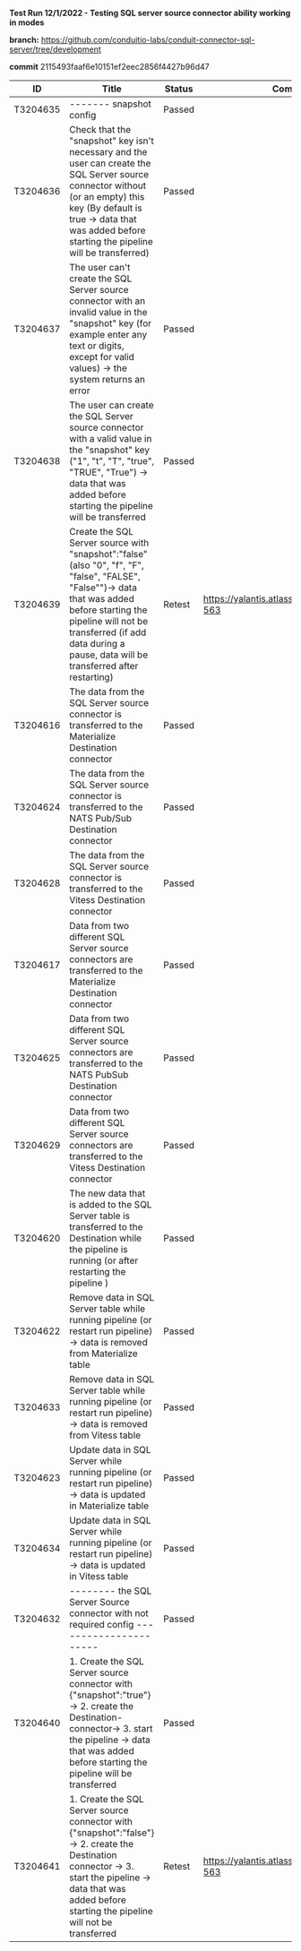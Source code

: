**Test Run 12/1/2022 - Testing SQL server source connector ability working in modes**

**branch:** https://github.com/conduitio-labs/conduit-connector-sql-server/tree/development

**commit** 2115493faaf6e10151ef2eec2856f4427b96d47

| ID       | Title                                                                                                                                                                                                                                                    | Status | Comment                                       |
| -------- | -------------------------------------------------------------------------------------------------------------------------------------------------------------------------------------------------------------------------------------------------------- | ------ | --------------------------------------------- |
| T3204635 | \------- snapshot config                                                                                                                                                                                                                                 | Passed |                                               |
| T3204636 | Check that the "snapshot" key isn't necessary and the user can create the SQL Server source connector without (or an empty) this key (By default is true -> data that was added before starting the pipeline will be transferred)                        | Passed |                                               |
| T3204637 | The user can't create the SQL Server source connector with an invalid value in the "snapshot" key (for example enter any text or digits, except for valid values) -> the system returns an error                                                         | Passed |                                               |
| T3204638 | The user can create the SQL Server source connector with a valid value in the "snapshot" key ("1", "t", "T", "true", "TRUE", "True") -> data that was added before starting the pipeline will be transferred                                             | Passed |                                               |
| T3204639 | Create the SQL Server source with "snapshot":"false" (also "0", "f", "F", "false", "FALSE", "False"")-> data that was added before starting the pipeline will not be transferred (if add data during a pause, data will be transferred after restarting) | Retest | https://yalantis.atlassian.net/browse/MEX-563 |
| T3204616 | The data from the SQL Server source connector is transferred to the Materialize Destination connector                                                                                                                                                    | Passed |                                               |
| T3204624 | The data from the SQL Server source connector is transferred to the NATS Pub/Sub Destination connector                                                                                                                                                   | Passed |                                               |
| T3204628 | The data from the SQL Server source connector is transferred to the Vitess Destination connector                                                                                                                                                         | Passed |                                               |
| T3204617 | Data from two different SQL Server source connectors are transferred to the Materialize Destination connector                                                                                                                                            | Passed |                                               |
| T3204625 | Data from two different SQL Server source connectors are transferred to the NATS PubSub Destination connector                                                                                                                                            | Passed |                                               |
| T3204629 | Data from two different SQL Server source connectors are transferred to the Vitess Destination connector                                                                                                                                                 | Passed |                                               |
| T3204620 | The new data that is added to the SQL Server table is transferred to the Destination while the pipeline is running (or after restarting the pipeline )                                                                                                   | Passed |                                               |
| T3204622 | Remove data in SQL Server table while running pipeline (or restart run pipeline) -> data is removed from Materialize table                                                                                                                               | Passed |                                               |
| T3204633 | Remove data in SQL Server table while running pipeline (or restart run pipeline) -> data is removed from Vitess table                                                                                                                                    | Passed |                                               |
| T3204623 | Update data in SQL Server while running pipeline (or restart run pipeline) -> data is updated in Materialize table                                                                                                                                       | Passed |                                               |
| T3204634 | Update data in SQL Server while running pipeline (or restart run pipeline) -> data is updated in Vitess table                                                                                                                                            | Passed |                                               |
| T3204632 | \-------- the SQL Server Source connector with not required config ----------------------                                                                                                                                                                | Passed |                                               |
| T3204640 | 1\. Create the SQL Server source connector with {"snapshot":"true"}-> 2. create the Destination-connector-> 3. start the pipeline -> data that was added before starting the pipeline will be transferred                                                | Passed |                                               |
| T3204641 | 1\. Create the SQL Server source connector with {"snapshot":"false"}-> 2. create the Destination connector -> 3. start the pipeline -> data that was added before starting the pipeline will not be transferred                                          | Retest | https://yalantis.atlassian.net/browse/MEX-563 |
